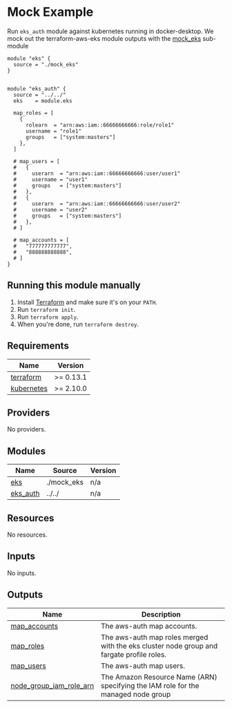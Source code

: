 <!-- BEGINNING OF PRE-COMMIT-TERRAFORM DOCS HOOK -->


# Mock Example

Run `eks_auth` module against kubernetes running in docker-desktop. We mock out the terraform-aws-eks module outputs with the [mock_eks](./mock_eks) sub-module

```hcl
module "eks" {
  source = "./mock_eks"
}


module "eks_auth" {
  source = "../../"
  eks    = module.eks

  map_roles = [
    {
      rolearn  = "arn:aws:iam::66666666666:role/role1"
      username = "role1"
      groups   = ["system:masters"]
    },
  ]

  # map_users = [
  #   {
  #     userarn  = "arn:aws:iam::66666666666:user/user1"
  #     username = "user1"
  #     groups   = ["system:masters"]
  #   },
  #   {
  #     userarn  = "arn:aws:iam::66666666666:user/user2"
  #     username = "user2"
  #     groups   = ["system:masters"]
  #   },
  # ]

  # map_accounts = [
  #   "777777777777",
  #   "888888888888",
  # ]
}
```

## Running this module manually

1. Install [Terraform](https://www.terraform.io/) and make sure it's on your `PATH`.
1. Run `terraform init`.
1. Run `terraform apply`.
1. When you're done, run `terraform destroy`.

## Requirements

| Name | Version |
|------|---------|
| <a name="requirement_terraform"></a> [terraform](#requirement\_terraform) | >= 0.13.1 |
| <a name="requirement_kubernetes"></a> [kubernetes](#requirement\_kubernetes) | >= 2.10.0 |

## Providers

No providers.

## Modules

| Name | Source | Version |
|------|--------|---------|
| <a name="module_eks"></a> [eks](#module\_eks) | ./mock_eks | n/a |
| <a name="module_eks_auth"></a> [eks\_auth](#module\_eks\_auth) | ../../ | n/a |

## Resources

No resources.

## Inputs

No inputs.

## Outputs

| Name | Description |
|------|-------------|
| <a name="output_map_accounts"></a> [map\_accounts](#output\_map\_accounts) | The aws-auth map accounts. |
| <a name="output_map_roles"></a> [map\_roles](#output\_map\_roles) | The aws-auth map roles merged with the eks cluster node group and fargate profile roles. |
| <a name="output_map_users"></a> [map\_users](#output\_map\_users) | The aws-auth map users. |
| <a name="output_node_group_iam_role_arn"></a> [node\_group\_iam\_role\_arn](#output\_node\_group\_iam\_role\_arn) | The Amazon Resource Name (ARN) specifying the IAM role for the managed node group |
<!-- END OF PRE-COMMIT-TERRAFORM DOCS HOOK -->

